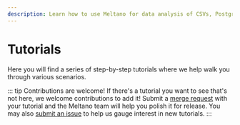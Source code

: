 ```yaml
---
description: Learn how to use Meltano for data analysis of CSVs, Postgres, Google Analytics, GitLab, and much more.
---
```


# Tutorials

Here you will find a series of step-by-step tutorials where we help walk you through various scenarios.

<TutorialTable />

::: tip Contributions are welcome!
If there's a tutorial you want to see that's not here, we welcome contributions to add it! Submit a [merge request](https://gitlab.com/meltano/meltano/-/merge_requests/new) with your tutorial and the Meltano team will help you polish it for release. You may also [submit an issue](https://gitlab.com/meltano/meltano/issues/new?issue%5Bassignee_id%5D=&issue%5Bmilestone_id%5D=) to help us gauge interest in new tutorials.
:::
